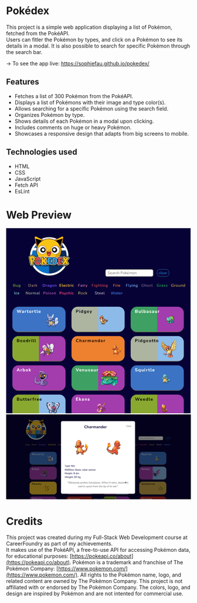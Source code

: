 # Pokédex

This project is a simple web application displaying a list of Pokémon, fetched from the PokéAPI.<br> 
Users can fitler the Pokémon by types, and click on a Pokémon to see its details in a modal.
It is also possible to search for specific Pokémon through the search bar.

→ To see the app live: https://sophiefau.github.io/pokedex/

## Features

- Fetches a list of 300 Pokémon from the PokéAPI.
- Displays a list of Pokémons with their image and type color(s).
- Allows searching for a specific Pokémon using the search field.
- Organizes Pokémon by type.
- Shows details of each Pokémon in a modal upon clicking.
- Includes comments on huge or heavy Pokémon.
- Showcases a responsive design that adapts from big screens to mobile.

## Technologies used

- HTML
- CSS 
- JavaScript
- Fetch API
- EsLint

# Web Preview

![Web preview for Pokédex](https://github.com/sophiefau/pokedex/blob/main/img/pokedex.png)
![Web preview for Pokédex showing a specific Pokémon](https://github.com/sophiefau/pokedex/blob/main/img/pokedex_webview.png)

# Credits

This project was created during my Full-Stack Web Development course at CareerFoundry as part of my achievements.<br> 
It makes use of the PokéAPI, a free-to-use API for accessing Pokémon data, for educational purposes: [https://pokeapi.co/about](https://pokeapi.co/about). 
Pokémon is a trademark and franchise of The Pokémon Company: [https://www.pokemon.com/](https://www.pokemon.com/). All rights to the Pokémon name, logo, and related content are owned by The Pokémon Company. This project is not affiliated with or endorsed by The Pokémon Company.
The colors, logo, and design are inspired by Pokémon and are not intented for commercial use.